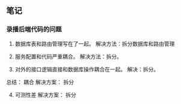 ## 笔记

### 录播后端代码的问题

1. 数据库表和路由管理写在了一起。
解决方法：拆分数据库和路由管理

2. 服务配置和代码严重耦合。
解决方法：拆分。

3. 对外的接口逻辑直接和数据库操作耦合在一起。
解决：拆分。

总结： 耦合
解决方案： 拆分

4. 可测性差
解决方案： 拆分